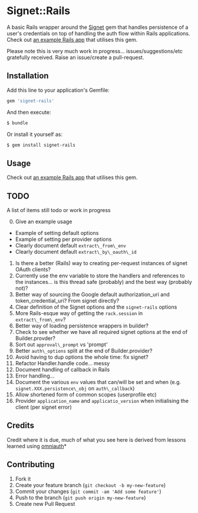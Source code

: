 # Signet::Rails

A basic Rails wrapper around the [Signet](https://github.com/google/signet) gem that handles persistence of a user's credentials on top of handling the auth flow within Rails applications. Check out [an example Rails app](https://github.com/myitcv/test-signet-rails) that utilises this gem.

Please note this is very much work in progress... issues/suggestions/etc gratefully received. Raise an issue/create a pull-request.

## Installation

Add this line to your application's Gemfile:

```ruby
gem 'signet-rails'
```

And then execute:

```bash
$ bundle
```

Or install it yourself as:

```bash
$ gem install signet-rails
```

## Usage

Check out [an example Rails app](https://github.com/myitcv/test-signet-rails) that utilises this gem.

## TODO

A list of items still todo or work in progress

0. Give an example usage
 * Example of setting default options
 * Example of setting per provider options
 * Clearly document default `extract\_from\_env`
 * Clearly document default `extract\_by\_oauth\_id`
1. Is there a better (Rails) way to creating per-request instances of signet OAuth clients?
2. Currently use the env variable to store the handlers and references to the instances... is this thread safe (probably) and the best way (probably not)?
3. Better way of sourcing the Google default authorization_uri and token_credential_uri? From signet directly?
4. Clear definition of the Signet options and the `signet-rails` options
5. More Rails-esque way of getting the `rack.session` in `extract\_from\_env`?
6. Better way of loading persistence wrappers in builder?
7. Check to see whether we have all required signet options at the end of Builder.provder?
8. Sort out `approval\_prompt` vs 'prompt'
9. Better `auth\_options` split at the end of Builder.provider?
10. Avoid having to dup options the whole time: fix signet?
11. Refactor Handler.handle code... messy
12. Document handling of callback in Rails
13. Error handling...
14. Document the various `env` values that can/will be set and when (e.g. `signet.XXX.persistence\_obj` on `auth\_callback`)
15. Allow shortened form of common scopes (userprofile etc)
16. Provider `application_name` and `applicatio_version` when initialising the client (per signet error)

## Credits

Credit where it is due, much of what you see here is derived from lessons learned using [omniauth](https://github.com/intridea/omniauth)* 

## Contributing

1. Fork it
2. Create your feature branch (`git checkout -b my-new-feature`)
3. Commit your changes (`git commit -am 'Add some feature'`)
4. Push to the branch (`git push origin my-new-feature`)
5. Create new Pull Request
